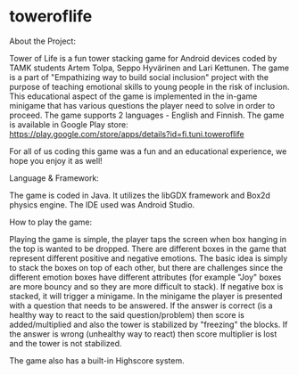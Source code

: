 # toweroflife

About the Project:

Tower of Life is a fun tower stacking game for Android devices coded by TAMK students Artem Tolpa, Seppo Hyvärinen and Lari Kettunen.
The game is a part of "Empathizing way to build social inclusion" project with the purpose of teaching emotional skills 
to young people in the risk of inclusion. This educational aspect of the game is implemented in the in-game minigame that 
has various questions the player need to solve in order to proceed. The game supports 2 languages - English and Finnish.
The game is available in Google Play store:
https://play.google.com/store/apps/details?id=fi.tuni.toweroflife

For all of us coding this game was a fun and an educational experience, we hope you enjoy it as well!

Language & Framework:

The game is coded in Java. It utilizes the libGDX framework and Box2d physics engine. The IDE used was Android Studio.

How to play the game:

Playing the game is simple, the player taps the screen when box hanging in the top is wanted to be dropped. There are different boxes in the
game that represent different positive and negative emotions. The basic idea is simply to stack the boxes on top of each other, but there are challenges since
the different emotion boxes have different attributes (for example "Joy" boxes are more bouncy and so they are more difficult to stack).
If negative box is stacked, it will trigger a minigame. In the minigame the player is presented with a question that needs to be answered.
If the answer is correct (is a healthy way to react to the said question/problem) then score is added/multiplied and also the tower is stabilized by
"freezing" the blocks. If the answer is wrong (unhealthy way to react) then score multiplier is lost and the tower is not stabilized.

The game also has a built-in Highscore system.

